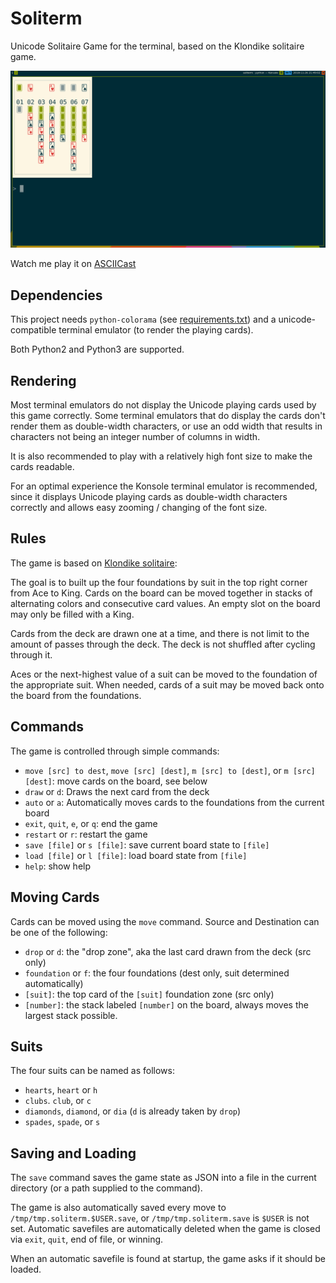 # Soliterm

Unicode Solitaire Game for the terminal, based on the Klondike solitaire game.

![soliterm screenshot](/screenshots/soliterm.png)

Watch me play it on [ASCIICast](https://asciinema.org/a/Mlo5jnMGhEnEtpcwag3xHNuxu)

## Dependencies

This project needs `python-colorama` (see
[requirements.txt](/requirements.txt)) and a unicode-compatible terminal
emulator (to render the playing cards).

Both Python2 and Python3 are supported.

## Rendering

Most terminal emulators do not display the Unicode playing cards used by this
game correctly. Some terminal emulators that do display the cards don't render
them as double-width characters, or use an odd width that results in characters
not being an integer number of columns in width.

It is also recommended to play with a relatively high font size to make the
cards readable.

For an optimal experience the Konsole terminal emulator is recommended, since it
displays Unicode playing cards as double-width characters correctly and allows
easy zooming / changing of the font size.

## Rules

The game is based on [Klondike solitaire](https://en.wikipedia.org/wiki/Klondike_\(solitaire\)):

The goal is to built up the four foundations by suit in the top right corner
from Ace to King. Cards on the board can be moved together in stacks of
alternating colors and consecutive card values. An empty slot on the board may
only be filled with a King.

Cards from the deck are drawn one at a time, and there is not limit to the
amount of passes through the deck. The deck is not shuffled after cycling
through it.

Aces or the next-highest value of a suit can be moved to the foundation of the
appropriate suit. When needed, cards of a suit may be moved back onto the board
from the foundations.

## Commands

The game is controlled through simple commands:

- `move [src] to dest`, `move [src] [dest]`, `m [src] to [dest]`, or `m [src] [dest]`:
  move cards on the board, see below
- `draw` or `d`: Draws the next card from the deck
- `auto` or `a`: Automatically moves cards to the foundations from the current
  board
- `exit`, `quit`, `e`, or `q`: end the game
- `restart` or `r`: restart the game
- `save [file]` or `s [file]`: save current board state to `[file]`
- `load [file]` or `l [file]`: load board state from `[file]`
- `help`: show help

## Moving Cards

Cards can be moved using the `move` command. Source and Destination can be one
of the following:

- `drop` or `d`: the "drop zone", aka the last card drawn from the deck (src
  only)
- `foundation` or `f`: the four foundations (dest only, suit determined
  automatically)
- `[suit]`: the top card of the `[suit]` foundation zone (src only)
- `[number]`: the stack labeled `[number]` on the board, always moves the
  largest stack possible.

## Suits

The four suits can be named as follows:

- `hearts`, `heart` or `h`
- `clubs`. `club`, or `c`
- `diamonds`, `diamond`, or `dia` (`d` is already taken by `drop`)
- `spades`, `spade`, or `s`

## Saving and Loading

The `save` command saves the game state as JSON into a file in the current
directory (or a path supplied to the command).

The game is also automatically saved every move to
`/tmp/tmp.soliterm.$USER.save`, or `/tmp/tmp.soliterm.save` is `$USER` is not
set.
Automatic savefiles are automatically deleted when the game is closed via
`exit`, `quit`, end of file, or winning.

When an automatic savefile is found at startup, the game asks if it should be
loaded.
